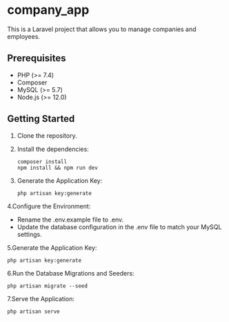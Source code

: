 # company_app
This is a Laravel project that allows you to manage companies and employees.

## Prerequisites

- PHP (>= 7.4)
- Composer
- MySQL (>= 5.7)
- Node.js (>= 12.0)

## Getting Started

1. Clone the repository.
   
2. Install the dependencies:
    ```
    composer install
    npm install && npm run dev
    ```
    
3. Generate the Application Key:
   ```
   php artisan key:generate
   ```
    
4.Configure the Environment:
- Rename the .env.example file to .env.
- Update the database configuration in the .env file to match your MySQL settings.

    
5.Generate the Application Key:
   ```
   php artisan key:generate
   ```
    
6.Run the Database Migrations and Seeders:
   ```
   php artisan migrate --seed
   ```
    
7.Serve the Application:
   ```
   php artisan serve
   ```

    


    


